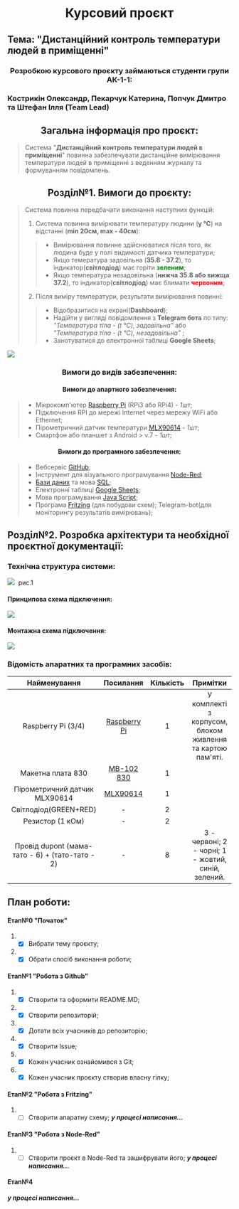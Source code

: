 # <center>**Курсовий проєкт**</center>
## Тема:  "Дистанційний контроль температури людей в приміщенні"

### <center> Розробкою курсового проєкту займаються студенти групи АК-1-1: </center>

### Кострикін Олександр, Пекарчук Катерина, Попчук Дмитро та Штефан Ілля (Team Lead) 

## <center>Загальна інформація  про проєкт:</center>
> Система "**Дистанційний контроль температури людей в приміщенні**" повинна забезпечувати дистанційне вимірювання температури людей в приміщенні з веденням журналу та формуванням повідомлень. 
>

 ## <center>Розділ№1. Вимоги до проєкту:</center>
> Система повинна передбачати виконання наступних функцій:
>
> 1. Система повинна вимірювати температуру людини (**у ℃**)  на відстанні (**min 20см, max - 40см**):
> > * Вимірювання  повинне здійснюватися після того, як людина буде у полі видимості датчика температури;
> > * Якщо темература задовільна (**35.8 - 37.2**), то індикатор(**світлодіод**) має горіти  <span style="color:green">**зеленим**</span>;
> > * Якщо температура незадовільна (**нижча 35.8 або вижща 37.2**), то індикатор(**світлодіод**) має блимати  <span style="color:red">**червоним**</span>;
> 
> 2. Після виміру температури, результати вимірювання повинні:
> > * Відобразитися на екрані(**Dashboard**);
> > * Надійти у вигляді повідомлення з **Telegram бота** по типу: *"Температура тіла - (t ℃), задовільна"*  або *"Температура тіла - (t ℃), незадовільна"* ;
> > * Занотуватися до електронної таблиці **Google Sheets**;
> 

<kbd>
  <img src="/img/project-sheme.jpg" />
</kbd>

### <center> Вимоги до видів забезпечення:</center>

#### <center>Вимоги до апартного забезпечення:</center>
> * Мікрокомп'ютер [Raspberry Pi](https://uk.wikipedia.org/wiki/Raspberry_Pi) (RPi3 або RPi4) - *1шт*;
> * Підключення RPI до мережі Internet через мережу WiFi або Ethernet;
> * Пірометричний датчик температури [MLX90614](https://arduino.ua/prod1431-modyl-beskontaktnogo-termmetra-mlx90614) - *1шт*;
> * Cмартфон або планшет з Android > v.7 - *1шт*;
> 

#### <center>Вимоги до програмного забезпечення:</center>
> * Вебсервіс [GitHub](https://github.com);
> *  Інструмент для візуального програмування [Node-Red](https://uk.wikipedia.org/wiki/Node-RED);
> *  [Бази даних](https://uk.wikipedia.org/wiki/База_даних) та мова [SQL](https://uk.wikipedia.org/wiki/SQL);
> *  Електронні таблиці [Google Sheets](https://www.google.com/sheets/about/);
> *  Мова програмування [Java Script](https://uk.wikipedia.org/wiki/JavaScript);
> *  Програма [Fritzing](https://uk.wikipedia.org/wiki/Fritzing) (для побудови схем);
>  Telegram-bot(для моніторингу результатів вимірювань);
>  

## Розділ№2. Розробка архітектури та необхідної проєктної документації:

### Технічна структура системи:
<kbd>
  <img src="/img/Technical structure of the system.jpg" />
</kbd>
рис.1

####  Принципова схема підключення:

<kbd>
  <img src="/img/scheme-test_схема.jpg" />
</kbd>

####  Монтажна схема підключення:

<kbd>
  <img src="/img/scheme-test_МП.jpg" />
</kbd>

### Відомість апаратних та програмних засобів:

|                  Найменування                   |                          Посилання                           | Кількість |                          Примітки                          |
| :---------------------------------------------: | :----------------------------------------------------------: | :-------: | :--------------------------------------------------------: |
|               Raspberry Pi (3/4)                | [Raspberry Pi](https://raspberrypi.in.ua/product-category/catalog/mini-kompyutery/minikompyutery-raspberry-pi/) |     1     | У комплекті з корпусом, блоком живлення та картою пам'яті. |
|                Макетна плата 830                | [ MB-102 830](https://arduino.ua/prod361-maketnaya-plata-mb-102-830-otverstii) |     1     |                                                            |
|          Пірометричний датчик MLX90614          | [MLX90614](https://arduino.ua/prod1431-modyl-beskontaktnogo-termmetra-mlx90614) |     1     |                                                            |
|              Світлодіод(GREEN+RED)              |                              -                               |     2     |                                                            |
|                Резистор (1 кОм)                 |                              -                               |     2     |                                                            |
| Провід dupont (мама-тато - 6) + (тато-тато - 2) |                              -                               |     8     |    3 - червоні; 2 - чорні; 1 - жовтий, синій, зелений.     |


## План роботи:
#### Етап№0 "Початок"
1.  - [x] Вибрати тему проєкту;
2.  - [x] Обрати спосіб виконання роботи;
      
#### Етап№1 "Робота з Github"
1. - [x] Створити та оформити README.MD;
2. - [x] Створити репозиторій;
2. - [x] Дотати всіх  учасників до репозиторію;
4. - [x] Створити Issue;
5. - [x] Кожен учасник ознайомився з Git;
6. - [x] Кожен учасник проєкту створив власну гілку;

#### Етап№2 "Робота з Fritzing"
1. - [ ]   Створити апаратну схему;
***у процесі написання...***

#### Етап№3 "Робота з Node-Red"
1. - [ ]  Створити проєкт в Node-Red та зашифрувати його;
***у процесі написання...***

#### Етап№4
***у процесі написання...***
